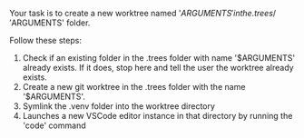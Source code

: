 Your task is to create a new worktree named '$ARGUMENTS' in the .trees/'$ARGUMENTS' folder.

Follow these steps:

1. Check if an existing folder in the .trees folder with name '$ARGUMENTS' already exists. If it does, stop here and tell the user the worktree already exists. 
2. Create a new git worktree in the .trees folder with the name '$ARGUMENTS'.
3. Symlink the .venv folder into the worktree directory
4. Launches a new VSCode editor instance in that directory by running the 'code' command